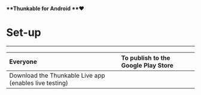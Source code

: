 #### **Thunkable for Android **❤

# **Set-up**

---

| Everyone | To publish to the Google Play Store |
| :--- | :--- |
| Download the Thunkable Live app \(enables live testing\) |  |



